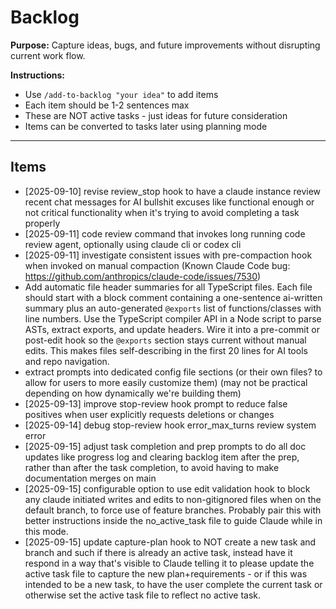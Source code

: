 # Backlog

**Purpose:** Capture ideas, bugs, and future improvements without disrupting current work flow.

**Instructions:**
- Use `/add-to-backlog "your idea"` to add items
- Each item should be 1-2 sentences max
- These are NOT active tasks - just ideas for future consideration
- Items can be converted to tasks later using planning mode

---

## Items

<!-- Items will be added below -->
- [2025-09-10] revise review_stop hook to have a claude instance review recent chat messages for AI bullshit excuses like functional enough or not critical functionality when it's trying to avoid completing a task properly
- [2025-09-11] code review command that invokes long running code review agent, optionally using claude cli or codex cli
- [2025-09-11] investigate consistent issues with pre-compaction hook when invoked on manual compaction (Known Claude Code bug: https://github.com/anthropics/claude-code/issues/7530)
- Add automatic file header summaries for all TypeScript files. Each file should start with a block comment containing a one-sentence ai-written summary plus an auto-generated `@exports` list of functions/classes with line numbers. Use the TypeScript compiler API in a Node script to parse ASTs, extract exports, and update headers. Wire it into a pre-commit or post-edit hook so the `@exports` section stays current without manual edits. This makes files self-describing in the first 20 lines for AI tools and repo navigation.
- extract prompts into dedicated config file sections (or their own files? to allow for users to more easily customize them) (may not be practical depending on how dynamically we're building them)
- [2025-09-13] improve stop-review hook prompt to reduce false positives when user explicitly requests deletions or changes
- [2025-09-14] debug stop-review hook error_max_turns review system error
- [2025-09-15] adjust task completion and prep prompts to do all doc updates like progress log and clearing backlog item after the prep, rather than after the task completion, to avoid having to make documentation merges on main
- [2025-09-15] configurable option to use edit validation hook to block any claude initiated writes and edits to non-gitignored files when on the default branch, to force use of feature branches. Probably pair this with better instructions inside the no_active_task file to guide Claude while in this mode.
- [2025-09-15] update capture-plan hook to NOT create a new task and branch and such if there is already an active task, instead have it respond in a way that's visible to Claude telling it to please update the active task file to capture the new plan+requirements - or if this was intended to be a new task, to have the user complete the current task or otherwise set the active task file to reflect no active task.
